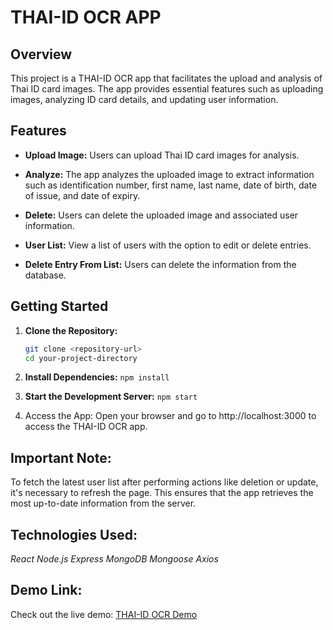 # THAI-ID OCR APP

## Overview

This project is a THAI-ID OCR app that facilitates the upload and analysis of Thai ID card images. The app provides essential features such as uploading images, analyzing ID card details, and updating user information.

## Features

- **Upload Image:** Users can upload Thai ID card images for analysis.

- **Analyze:** The app analyzes the uploaded image to extract information such as identification number, first name, last name, date of birth, date of issue, and date of expiry.

- **Delete:** Users can delete the uploaded image and associated user information.

- **User List:** View a list of users with the option to edit or delete entries.

-  **Delete Entry From List:** Users can delete the information from the database.

## Getting Started

1. **Clone the Repository:**

   ```bash
   git clone <repository-url>
   cd your-project-directory
2. **Install Dependencies:**
     `npm install`

3. **Start the Development Server:**
     `npm start`

4. Access the App:
Open your browser and go to http://localhost:3000 to access the THAI-ID OCR app.

## Important Note:
To fetch the latest user list after performing actions like deletion or update, it's necessary to refresh the page. This ensures that the app retrieves the most up-to-date information from the server.

## Technologies Used:
*React*
*Node.js*
*Express*
*MongoDB*
*Mongoose*
*Axios*


## Demo Link:
Check out the live demo: [THAI-ID OCR Demo](https://guileless-medovik-d87dc7.netlify.app/)
